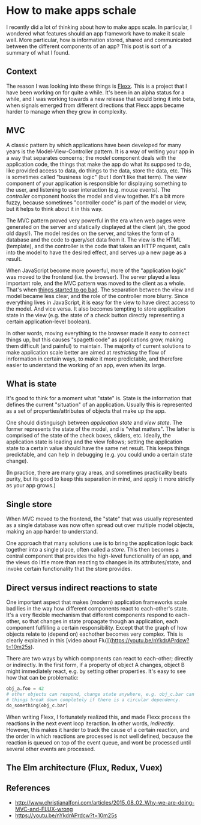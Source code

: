 # How to make apps schale

<!-- DATE: -->
<!-- TAGS: GUI -->
<!-- AUTHOR: Almar -->

I recently did a lot of thinking about how to make apps scale. In
particular, I wondered what features should an app framework have to
make it scale well. More particular, how is information stored, shared
and communicated between the different components of an app? This post
is sort of a summary of what I found.


## Context

The reason I was looking into these things is 
[Flexx](http:/github.com/zoofio/flexx). This is a project that I have
been working on for quite a while. It's been in an alpha status for a
while, and I was working towards a new release that would bring it into
beta, when signals emerged from different directions that Flexx apps
became harder to manage when they grew in complexity.


## MVC

A classic pattern by which applications have been developed for many years
is the Model-View-Controller pattern. It is a way of writing your app in a
way that separates concerns; the *model* component deals with the application
code, the things that make the app do what its supposed to do, like
provided access to data, do things to the data, store the data, etc. This
is sometimes called "business logic" (but I don't like that term). The
*view* component of your application is responsible for displaying
something to the user, and listening to user interaction (e.g. mouse
events). The *controller* component hooks the model and view together. It's
a bit more fuzzy, because sometimes "controller code" is part of the
model or view, but it helps to think about it in this way.

The MVC pattern proved very powerful in the era when web pages were generated
on the server and statically displayed at the client (ah, the good old days!).
The model resides on the server, and takes the form of a database and the code
to query/set data from it. The view is the HTML (template), and the
controller is the code that takes an HTTP request, calls into the model
to have the desired effect, and serves up a new page as a result.

When JavaScript become more powerful, more of the "application logic"
was moved to the frontend (i.e. the browser). The server played a less
important role, and the MVC pattern was moved to the client as a whole.
That's when [things started to go bad](http://www.christianalfoni.com/articles/2015_08_02_Why-we-are-doing-MVC-and-FLUX-wrong).
The separation between the view and model became less clear, and the role
of the controller more blurry. Since everything lives in JavaScript, it is
easy for the view to have direct access to the model. And vice versa. It also
becomes tempting to store application state in the view (e.g. the state
of a check button directly representing a certain application-level
boolean).

In other words, moving everything to the browser made it easy to connect
things up, but this causes "spagetti code" as applications grow, making
them difficult (and painful) to maintain. The majority of current
solutions to make application scale better are aimed at *restricting*
the flow of inrformation in certain ways, to make it more predictable,
and therefore easier to understand the working of an app, even when its large.


## What is state

It's good to think for a moment what "state" is. State is the information that
defines the current "situation" of an application. Usually this is represented
as a set of properties/attributes of objects that make up the app.

One should distinguisgh between *application state* and *view state*.
The former represents the state of the model, and is "what matters".
The latter is comprised of the state of the check boxes, sliders, etc.
Ideally, the application state is leading and the view follows; setting the
application state to a certain value should have the same net result.
This keeps things predictable, and can help in debugging (e.g. you could
undo a certain state change).

(In practice, there are many gray areas, and sometimes practicality
beats purity, but its good to keep this separation in mind, and apply
it more strictly as your app grows.)


## Single store

When MVC moved to the frontend, the "state" that was usually represented as a
single database was now often spread out over multiple model objects, making an
app harder to understand.

One approach that many solutions use is to bring the application logic back
together into a single place, often called a *store*. This then becomes
a central component that provides the high-level functionality of an
app, and the views do little more than reacting to changes in its
attributes/state, and invoke certain functionality that the store provides.


## Direct versus indirect reactions to state

One important aspect that makes (modern) application frameworks scale
bad lies in the way how different components react to each-other's
state. It's a very flexible mechanism that different components respond to
each-other, so that changes in state propagate though an application,
each component fulfilling a certain responsibility. Except that the graph of
how objects relate to (depend on) eachother becomes very complex. This is
clearly explained in this [video about Flu][(https://youtu.be/nYkdrAPrdcw?t=10m25s).

There are two ways by which components can react to each-other; directly
or indirectly. In the first form, if a property of object A changes,
object B might immediately react, e.g. by setting other properties.
It's easy to see how that can be problematic:
```py
obj_a.foo = 42
# other objects can respond, change state anywhere, e.g. obj_c.bar can change
# things break down completely if there is a circular dependency.
do_something(obj_c.bar)
```

When writing Flexx, I fortunately realized this, and made Flexx process
the reactions in the next event loop iteraction. In other words, *indirectly*.
However, this makes it harder to track the cause of a certain reaction, and
the order in which reactions are processed is not well defined, because
the reaction is queued on top of the event queue, and wont be processed until
several other events are processed.


## The Elm architecture (Flux, Redux, Vuex)




## References

* http://www.christianalfoni.com/articles/2015_08_02_Why-we-are-doing-MVC-and-FLUX-wrong
* https://youtu.be/nYkdrAPrdcw?t=10m25s
